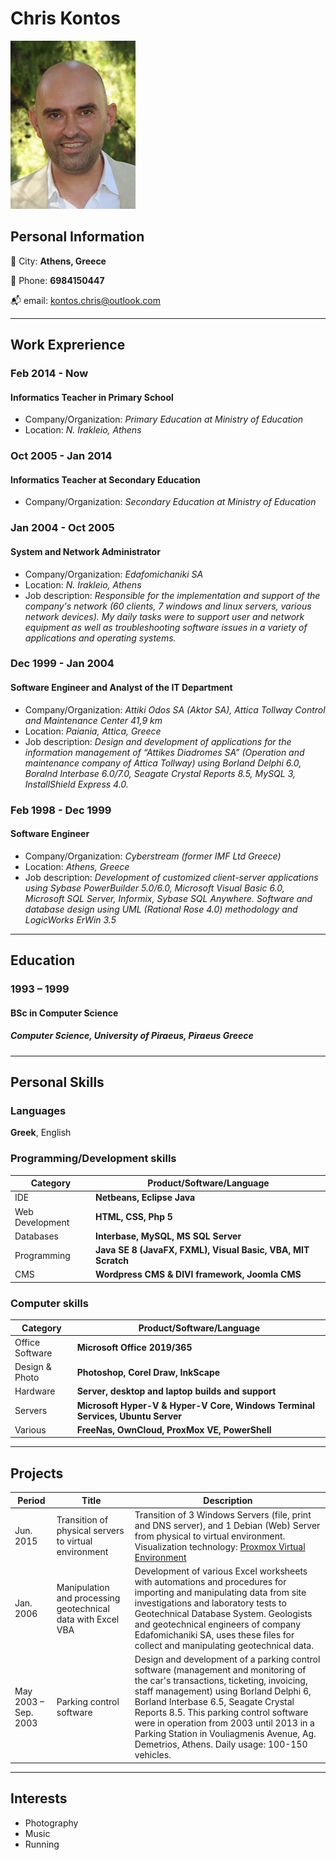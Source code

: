 # Chris Kontos
![Image of Chris](my-logo-10.png)

## Personal Information
📯 City: **Athens, Greece** 

📱 Phone: **6984150447** 

📬 email: kontos.chris@outlook.com


---

## Work Exprerience
### Feb 2014 - Now
#### Informatics Teacher in Primary School
 * Company/Organization: *Primary Education at Ministry of Education*
 * Location: *N. Irakleio, Athens*


### Oct 2005 - Jan 2014
#### Informatics Teacher at Secondary Education
 * Company/Organization: *Secondary Education at Ministry of Education*
 

### Jan 2004 - Oct 2005
#### System and Network Administrator
* Company/Organization: *Edafomichaniki SA*
* Location: *N. Irakleio, Athens*
* Job description: *Responsible for the implementation and support of the company's network (60 clients, 7 windows and linux servers, various network devices). My daily tasks were to support user and network equipment as well as troubleshooting software issues in a variety of applications and operating systems.*


### Dec 1999 - Jan 2004
#### Software Engineer and Analyst of the IT Department
* Company/Organization: *Attiki Odos SA (Aktor SA), Attica Tollway Control and Maintenance Center 41,9 km*
* Location: *Paiania, Attica, Greece*
* Job description: *Design and development of applications for the information management of “Attikes Diadromes SA” (Operation and maintenance company of Attica Tollway) using Borland Delphi 6.0, Boralnd Interbase 6.0/7.0, Seagate Crystal Reports 8.5, MySQL 3, InstallShield Express 4.0.*



### Feb 1998 - Dec 1999
#### Software Engineer
* Company/Organization: *Cyberstream (former IMF Ltd Greece)*
* Location: *Athens, Greece*
* Job description: *Development of customized client-server applications using Sybase PowerBuilder 5.0/6.0, Microsoft Visual Basic 6.0, Microsoft SQL Server, Informix, Sybase SQL Anywhere. Software and database design using UML (Rational Rose 4.0) methodology and LogicWorks ErWin 3.5*


---

## Education
### 1993 – 1999	
#### BSc in Computer Science	
##### Computer Science, University of Piraeus, Piraeus Greece


---

## Personal Skills
### Languages	
**Greek**, English

### Programming/Development skills	
| Category      | Product/Software/Language |
| ----------- | ----------- |
| IDE      | **Netbeans, Eclipse Java** |
| Web Development      | **HTML, CSS, Php 5** |
| Databases      | **Interbase, MySQL, MS SQL Server** |
| Programming      | **Java SE 8 (JavaFX, FXML), Visual Basic, VBA, MIT Scratch** |
| CMS      | **Wordpress CMS & DIVI framework, Joomla CMS** |


### Computer skills	
| Category      | Product/Software/Language |
| ----------- | ----------- |
| Office Software      | **Microsoft Office 2019/365** |
| Design & Photo      | **Photoshop, Corel Draw, InkScape** |
| Hardware      | **Server, desktop and laptop builds and support** |
| Servers      | **Microsoft Hyper-V & Hyper-V Core, Windows Terminal Services, Ubuntu Server** |
| Various      | **FreeNas, OwnCloud, ProxMox VE, PowerShell** |


---
## Projects
| Period      | Title | Description |
| ----------- | ----------- |----------- |
| Jun. 2015      | Transition of physical servers to virtual environment       |Transition of 3 Windows Servers (file, print and DNS server), and 1 Debian (Web) Server from physical to virtual environment. Visualization technology: [Proxmox Virtual Environment](www.proxmox.com/en/proxmox-ve) |
| Jan. 2006      | Manipulation and processing geotechnical data with Excel VBA       | Development of various Excel worksheets with automations and procedures for importing and manipulating data from site investigations and laboratory tests to Geotechnical Database System. Geologists and geotechnical engineers of company Edafomichaniki SA, uses these files for collect and manipulating geotechnical data. |
| May 2003 – Sep. 2003 | Parking control software | Design and development of a parking control software (management and monitoring of the car's transactions, ticketing, invoicing, staff management) using Borland Delphi 6, Borland Interbase 6.5, Seagate Crystal Reports 8.5. This parking control software were in operation from 2003 until 2013 in a Parking Station in Vouliagmenis Avenue, Ag. Demetrios, Athens. Daily usage: 100-150 vehicles. |


---
## Interests
- Photography
- Music
- Running

